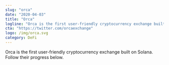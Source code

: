 ```yaml
---
slug: "orca"
date: "2020-04-03"
title: "Orca"
logline: "Orca is the first user-friendly cryptocurrency exchange built on Solana."
cta: "https://twitter.com/orcaexchange"
logo: /img/orca.svg
category: DeFi
---
```


Orca is the first user-friendly cryptocurrency exchange built on Solana. Follow their progress below.
